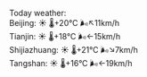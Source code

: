 Today weather:  
Beijing: ☀️   🌡️+20°C 🌬️↖11km/h  
Tianjin: ☀️   🌡️+18°C 🌬️←15km/h  
Shijiazhuang: ☀️   🌡️+21°C 🌬️↘7km/h  
Tangshan: ☀️   🌡️+16°C 🌬️←19km/h  
